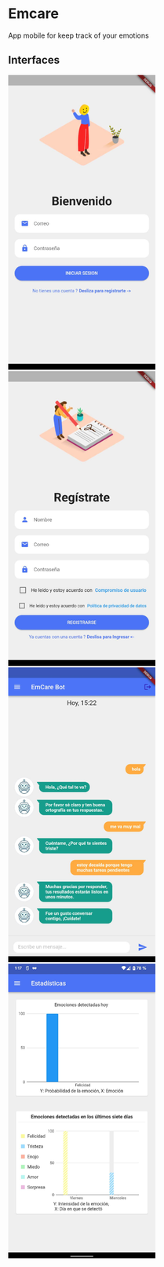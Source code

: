 # Emcare

App mobile for keep track of your emotions

## Interfaces
<div>
<img src="/interfaces/login.jpg"  width="300" height="600">
<img src="/interfaces/signup.jpg" width="300" height="600">
</div>
<div>
<img src="/interfaces/chat.jpg" width="300" height="600">
<img src="/interfaces/stadistics.jpg" width="300" height="600">
</div>